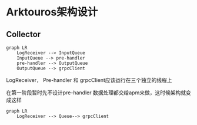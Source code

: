 # Arktouros架构设计

## Collector

```mermaid
graph LR
	LogReceiver --> InputQueue
	InputQueue --> pre-handler
	pre-handler --> OutputQueue
	OutputQueue --> grpcClient
```

LogReceiver， Pre-handler 和 grpcClient应该运行在三个独立的线程上

在第一阶段暂时先不设计pre-handler 数据处理都交给apm来做，这时候架构就变成这样

```mermaid
graph LR
	LogReceiver --> Queue--> grpcClient
```

